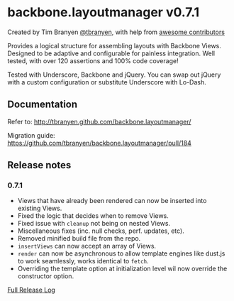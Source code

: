 backbone.layoutmanager v0.7.1
=============================

Created by Tim Branyen [@tbranyen](http://twitter.com/tbranyen), with help
from [awesome contributors](https://github.com/tbranyen/backbone.layoutmanager/contributors)

Provides a logical structure for assembling layouts with Backbone Views.
Designed to be adaptive and configurable for painless integration.  Well tested,
with over 120 assertions and 100% code coverage!

Tested with Underscore, Backbone and jQuery. You can swap out jQuery with a
custom configuration or substitute Underscore with Lo-Dash.

## Documentation ##

Refer to: http://tbranyen.github.com/backbone.layoutmanager/

Migration guide: https://github.com/tbranyen/backbone.layoutmanager/pull/184

## Release notes ##

### 0.7.1 ###

* Views that have already been rendered can now be inserted into existing Views.
* Fixed the logic that decides when to remove Views.
* Fixed issue with `cleanup` not being on nested Views.
* Miscellaneous fixes (inc. null checks, perf. updates, etc).
* Removed minified build file from the repo.
* `insertViews` can now accept an array of Views.
* `render` can now be asynchronous to allow template engines like dust.js to
  work seamlessly, works identical to `fetch`.
* Overriding the template option at initialization level wil now override the
  constructor option.

[Full Release Log](https://github.com/tbranyen/backbone.layoutmanager/blob/master/changelog.md)
